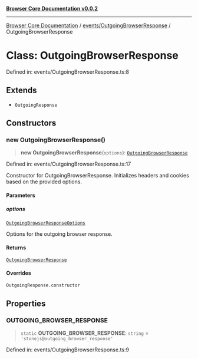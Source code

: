 [**Browser Core Documentation v0.0.2**](../../../README.md)

***

[Browser Core Documentation](../../../modules.md) / [events/OutgoingBrowserResponse](../README.md) / OutgoingBrowserResponse

# Class: OutgoingBrowserResponse

Defined in: events/OutgoingBrowserResponse.ts:8

## Extends

- `OutgoingResponse`

## Constructors

### new OutgoingBrowserResponse()

> **new OutgoingBrowserResponse**(`options`): [`OutgoingBrowserResponse`](OutgoingBrowserResponse.md)

Defined in: events/OutgoingBrowserResponse.ts:17

Constructor for OutgoingBrowserResponse.
Initializes headers and cookies based on the provided options.

#### Parameters

##### options

[`OutgoingBrowserResponseOptions`](../interfaces/OutgoingBrowserResponseOptions.md)

Options for the outgoing browser response.

#### Returns

[`OutgoingBrowserResponse`](OutgoingBrowserResponse.md)

#### Overrides

`OutgoingResponse.constructor`

## Properties

### OUTGOING\_BROWSER\_RESPONSE

> `static` **OUTGOING\_BROWSER\_RESPONSE**: `string` = `'stonejs@outgoing_browser_response'`

Defined in: events/OutgoingBrowserResponse.ts:9

